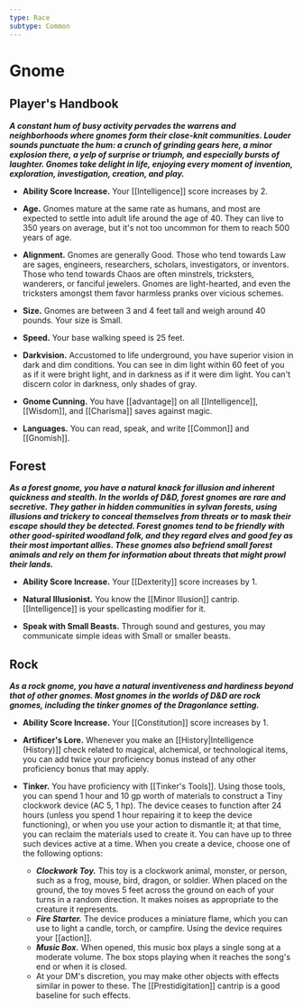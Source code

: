 ```yaml
---
type: Race
subtype: Common
---
```

# Gnome

## Player's Handbook

**_A constant hum of busy activity pervades the warrens and neighborhoods where gnomes form their close-knit communities. Louder sounds punctuate the hum: a crunch of grinding gears here, a minor explosion there, a yelp of surprise or triumph, and especially bursts of laughter. Gnomes take delight in life, enjoying every moment of invention, exploration, investigation, creation, and play._**

- **Ability Score Increase.** Your [[Intelligence]] score increases by 2.

- **Age.** Gnomes mature at the same rate as humans, and most are expected to settle into adult life around the age of 40. They can live to 350 years on average, but it's not too uncommon for them to reach 500 years of age.

- **Alignment.** Gnomes are generally Good. Those who tend towards Law are sages, engineers, researchers, scholars, investigators, or inventors. Those who tend towards Chaos are often minstrels, tricksters, wanderers, or fanciful jewelers. Gnomes are light-hearted, and even the tricksters amongst them favor harmless pranks over vicious schemes.

- **Size.** Gnomes are between 3 and 4 feet tall and weigh around 40 pounds. Your size is Small.

- **Speed.** Your base walking speed is 25 feet.

- **Darkvision.** Accustomed to life underground, you have superior vision in dark and dim conditions. You can see in dim light within 60 feet of you as if it were bright light, and in darkness as if it were dim light. You can't discern color in darkness, only shades of gray.

- **Gnome Cunning.** You have [[advantage]] on all [[Intelligence]], [[Wisdom]], and [[Charisma]] saves against magic.

- **Languages.** You can read, speak, and write [[Common]] and [[Gnomish]].

## Forest

**_As a forest gnome, you have a natural knack for illusion and inherent quickness and stealth. In the worlds of D&D, forest gnomes are rare and secretive. They gather in hidden communities in sylvan forests, using illusions and trickery to conceal themselves from threats or to mask their escape should they be detected. Forest gnomes tend to be friendly with other good-spirited woodland folk, and they regard elves and good fey as their most important allies. These gnomes also befriend small forest animals and rely on them for information about threats that might prowl their lands._**

- **Ability Score Increase.** Your [[Dexterity]] score increases by 1.

- **Natural Illusionist.** You know the [[Minor Illusion]] cantrip. [[Intelligence]] is your spellcasting modifier for it.

- **Speak with Small Beasts.** Through sound and gestures, you may communicate simple ideas with Small or smaller beasts.

## Rock

**_As a rock gnome, you have a natural inventiveness and hardiness beyond that of other gnomes. Most gnomes in the worlds of D&D are rock gnomes, including the tinker gnomes of the Dragonlance setting._**

- **Ability Score Increase.** Your [[Constitution]] score increases by 1.

- **Artificer's Lore.** Whenever you make an [[History|Intelligence (History)]] check related to magical, alchemical, or technological items, you can add twice your proficiency bonus instead of any other proficiency bonus that may apply.

- **Tinker.** You have proficiency with [[Tinker's Tools]]. Using those tools, you can spend 1 hour and 10 gp worth of materials to construct a Tiny clockwork device (AC 5, 1 hp). The device ceases to function after 24 hours (unless you spend 1 hour repairing it to keep the device functioning), or when you use your action to dismantle it; at that time, you can reclaim the materials used to create it. You can have up to three such devices active at a time. When you create a device, choose one of the following options:
    - _**Clockwork Toy.**_ This toy is a clockwork animal, monster, or person, such as a frog, mouse, bird, dragon, or soldier. When placed on the ground, the toy moves 5 feet across the ground on each of your turns in a random direction. It makes noises as appropriate to the creature it represents.
    - _**Fire Starter.**_ The device produces a miniature flame, which you can use to light a candle, torch, or campfire. Using the device requires your [[action]].
    - _**Music Box.**_ When opened, this music box plays a single song at a moderate volume. The box stops playing when it reaches the song's end or when it is closed.
    - At your DM's discretion, you may make other objects with effects similar in power to these. The [[Prestidigitation]] cantrip is a good baseline for such effects.